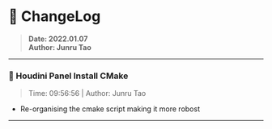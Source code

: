 # :hammer: ChangeLog
> __Date: 2022.01.07__<br>
> __Author: Junru Tao__<br>
---

### :electric_plug: Houdini Panel Install CMake
> Time: 09:56:56 | Author: Junru Tao
- Re-organising the cmake script making it more robost


---


